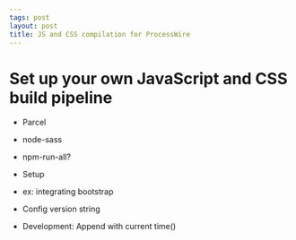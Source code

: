 ```yaml
---
tags: post
layout: post
title: JS and CSS compilation for ProcessWire
---
```


# Set up your own JavaScript and CSS build pipeline

- Parcel
- node-sass
- npm-run-all?
- Setup
- ex: integrating bootstrap

- Config version string
- Development: Append with current time()
